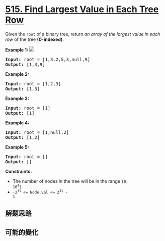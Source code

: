 # [515. Find Largest Value in Each Tree Row](https://leetcode.com/problems/find-largest-value-in-each-tree-row/)
Given the <code>root</code> of a binary tree, return _an array of the largest value in each row_ of the tree **(0-indexed)**.





**Example 1:**
![](https://assets.leetcode.com/uploads/2020/08/21/largest_e1.jpg)

<pre><strong>Input:</strong> root = [1,3,2,5,3,null,9]
<strong>Output:</strong> [1,3,9]
</pre>

**Example 2:**


<pre><strong>Input:</strong> root = [1,2,3]
<strong>Output:</strong> [1,3]
</pre>

**Example 3:**


<pre><strong>Input:</strong> root = [1]
<strong>Output:</strong> [1]
</pre>

**Example 4:**


<pre><strong>Input:</strong> root = [1,null,2]
<strong>Output:</strong> [1,2]
</pre>

**Example 5:**


<pre><strong>Input:</strong> root = []
<strong>Output:</strong> []
</pre>



**Constraints:**


- The number of nodes in the tree will be in the range <code>[0, 10<sup>4</sup>]</code>.
- <code>-2<sup>31</sup> &lt;= Node.val &lt;= 2<sup>31</sup> - 1</code>


##  解题思路



##  可能的變化

